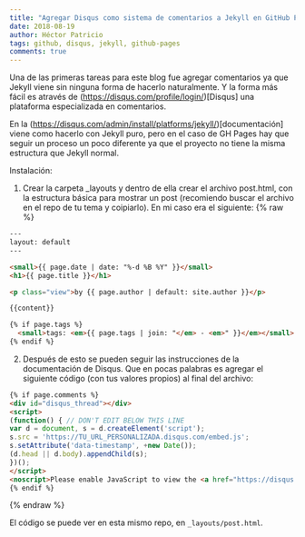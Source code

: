 ```yaml
---
title: "Agregar Disqus como sistema de comentarios a Jekyll en GitHub Pages"
date: 2018-08-19
author: Héctor Patricio
tags: github, disqus, jekyll, github-pages
comments: true
---
```


Una de las primeras tareas para este blog fue agregar comentarios ya que Jekyll viene
sin ninguna forma de hacerlo naturalmente. Y la forma más fácil es através de (https://disqus.com/profile/login/)[Disqus] una plataforma especializada en comentarios.

En la (https://disqus.com/admin/install/platforms/jekyll/)[documentación] viene como hacerlo con Jekyll puro, pero en el caso de GH Pages hay que seguir un proceso un poco diferente ya que el proyecto no tiene la misma estructura que Jekyll normal.

Instalación:

1. Crear la carpeta \_layouts y dentro de ella crear el archivo post.html, con la estructura básica para mostrar un post (recomiendo buscar el archivo en el repo de tu tema y coipiarlo). En mi caso era el siguiente:
{% raw %}
```html
---
layout: default
---

<small>{{ page.date | date: "%-d %B %Y" }}</small>
<h1>{{ page.title }}</h1>

<p class="view">by {{ page.author | default: site.author }}</p>

{{content}}

{% if page.tags %}
  <small>tags: <em>{{ page.tags | join: "</em> - <em>" }}</em></small>
{% endif %}
```

2. Después de esto se pueden seguir las instrucciones de la documentación de Disqus. Que en pocas palabras es agregar el siguiente código (con tus valores propios) al final del archivo:

```html
{% if page.comments %}
<div id="disqus_thread"></div>
<script>
(function() { // DON'T EDIT BELOW THIS LINE
var d = document, s = d.createElement('script');
s.src = 'https://TU_URL_PERSONALIZADA.disqus.com/embed.js';
s.setAttribute('data-timestamp', +new Date());
(d.head || d.body).appendChild(s);
})();
</script>
<noscript>Please enable JavaScript to view the <a href="https://disqus.com/?ref_noscript">comments powered by Disqus.</a></noscript>
{% endif %}

```
{% endraw %}

El código se puede ver en esta mismo repo, en `_layouts/post.html`.
